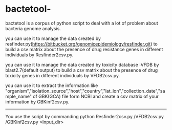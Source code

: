 # bactetool-
bactetool is a corpus of python script to deal with a lot of problem about bacteria genome analysis. 

you can use it to manage the data created by resfinder.py(https://bitbucket.org/genomicepidemiology/resfinder.git) to build a csv matrix about the presence of drug resistance genes in different individuals by Resfinder2csv.py. 

you can use it to manage the data created by toxicity database :VFDB by blast2.7(default output) to build a csv matrix about the presence of drug toxicity genes in different individuals by VFDB2csv.py.

you can use it to extract the information like "organism","isolation_source","host","country","lat_lon","collection_date","sample_name" of GBK(GCA) file form NCBI and create a csv matrix of your information by GBKinf2csv.py. 
___
You use the script by commanding python Resfinder2csv.py /VFDB2csv.py /GBKinf2csv.py <Input_dir>
